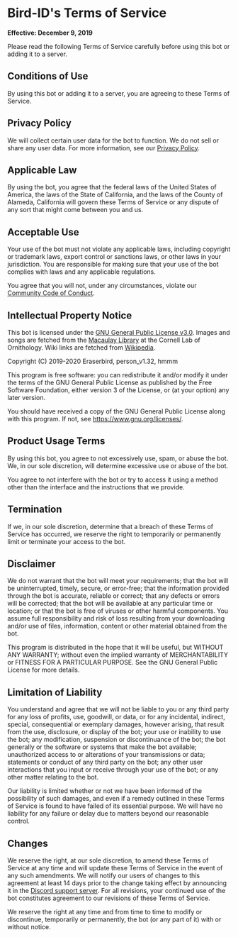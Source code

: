 # Bird-ID's Terms of Service

**Effective: December 9, 2019**

Please read the following Terms of Service carefully before using this bot or adding it to a server.

## Conditions of Use

By using this bot or adding it to a server, you are agreeing to these Terms of Service.

## Privacy Policy

We will collect certain user data for the bot to function. We do not sell or share any user data. For more information, see our [Privacy Policy](PRIVACY.md).

## Applicable Law

By using the bot, you agree that the federal laws of the United States of America, the laws of the State of California, and the laws of the County of Alameda, California will govern these Terms of Service or any dispute of any sort that might come between you and us.

## Acceptable Use

Your use of the bot must not violate any applicable laws, including copyright or trademark laws, export control or sanctions laws, or other laws in your jurisdiction. You are responsible for making sure that your use of the bot complies with laws and any applicable regulations.

You agree that you will not, under any circumstances, violate our [Community Code of Conduct](CODE_OF_CONDUCT.md).

## Intellectual Property Notice

This bot is licensed under the [GNU General Public License v3.0](LICENSE). Images and songs are fetched from the [Macaulay Library](https://www.macaulaylibrary.org/) at the Cornell Lab of Ornithology. Wiki links are fetched from [Wikipedia](https://en.wikipedia.org/).

Copyright (C) 2019-2020 Eraserbird, person_v1.32, hmmm

This program is free software: you can redistribute it and/or modify
it under the terms of the GNU General Public License as published by
the Free Software Foundation, either version 3 of the License, or
(at your option) any later version.

You should have received a copy of the GNU General Public License
along with this program. If not, see <https://www.gnu.org/licenses/>.

## Product Usage Terms

By using this bot, you agree to not excessively use, spam, or abuse the bot. We, in our sole discretion, will determine excessive use or abuse of the bot.

You agree to not interfere with the bot or try to access it using a method other than the interface and the instructions that we provide.

## Termination

If we, in our sole discretion, determine that a breach of these Terms of Service has occurred, we reserve the right to temporarily or permanently limit or terminate your access to the bot.

## Disclaimer

We do not warrant that the bot will meet your requirements; that the bot will be uninterrupted, timely, secure, or error-free; that the information provided through the bot is accurate, reliable or correct; that any defects or errors will be corrected; that the bot will be available at any particular time or location; or that the bot is free of viruses or other harmful components. You assume full responsibility and risk of loss resulting from your downloading and/or use of files, information, content or other material obtained from the bot.

This program is distributed in the hope that it will be useful,
but WITHOUT ANY WARRANTY; without even the implied warranty of
MERCHANTABILITY or FITNESS FOR A PARTICULAR PURPOSE. See the
GNU General Public License for more details.

## Limitation of Liability

You understand and agree that we will not be liable to you or any third party for any loss of profits, use, goodwill, or data, or for any incidental, indirect, special, consequential or exemplary damages, however arising, that result from the use, disclosure, or display of the bot; your use or inability to use the bot; any modification, suspension or discontinuance of the bot; the bot generally or the software or systems that make the bot available; unauthorized access to or alterations of your transmissions or data; statements or conduct of any third party on the bot; any other user interactions that you input or receive through your use of the bot; or any other matter relating to the bot.

Our liability is limited whether or not we have been informed of the possibility of such damages, and even if a remedy outlined in these Terms of Service is found to have failed of its essential purpose. We will have no liability for any failure or delay due to matters beyond our reasonable control.

## Changes

We reserve the right, at our sole discretion, to amend these Terms of Service at any time and will update these Terms of Service in the event of any such amendments. We will notify our users of changes to this agreement at least 14 days prior to the change taking effect by announcing it in the [Discord support server](https://discord.gg/fXxYyDJ). For all revisions, your continued use of the bot constitutes agreement to our revisions of these Terms of Service.

We reserve the right at any time and from time to time to modify or discontinue, temporarily or permanently, the bot (or any part of it) with or without notice.
